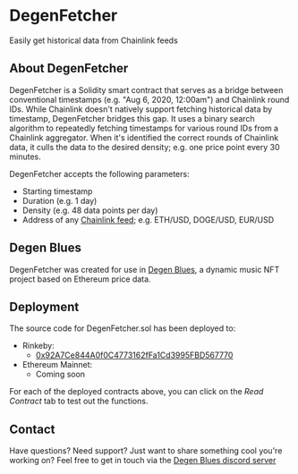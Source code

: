 # DegenFetcher

Easily get historical data from Chainlink feeds
 
## About DegenFetcher
 
DegenFetcher is a Solidity smart contract that serves as a bridge between conventional timestamps (e.g. "Aug 6, 2020, 12:00am") and Chainlink round IDs. While Chainlink doesn't natively support fetching historical data by timestamp, DegenFetcher bridges this gap. It uses a binary search algorithm to repeatedly fetching timestamps for various round IDs from a Chainlink aggregator. When it's identified the correct rounds of Chainlink data, it culls the data to the desired density; e.g. one price point every 30 minutes.

DegenFetcher accepts the following parameters:
* Starting timestamp
* Duration (e.g. 1 day)
* Density (e.g. 48 data points per day)
* Address of any [Chainlink feed](https://medium.com/r?url=https%3A%2F%2Fdocs.chain.link%2Fdocs%2Fethereum-addresses%2F); e.g. ETH/USD, DOGE/USD, EUR/USD

## Degen Blues

DegenFetcher was created for use in [Degen Blues](https://degenblues.xyz/), a dynamic music NFT project based on Ethereum price data.

## Deployment

The source code for DegenFetcher.sol has been deployed to:

* Rinkeby:
  * [0x92A7Ce844A0f0C4773162fFa1Cd3995FBD567770](https://rinkeby.etherscan.io/address/0x92A7Ce844A0f0C4773162fFa1Cd3995FBD567770#code)
* Ethereum Mainnet:
  * Coming soon

For each of the deployed contracts above, you can click on the *Read Contract* tab to test out the functions.

## Contact

Have questions? Need support? Just want to share something cool you're working on? Feel free to get in touch via the [Degen Blues discord server](https://discord.gg/uNRDNVRe9U)
